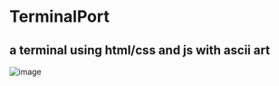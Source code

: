 # TerminalPort
## a terminal using html/css and js with ascii art

![image](https://user-images.githubusercontent.com/81692269/213211739-a6a24d5b-b93e-4c11-b495-d67c3f71f414.png)
